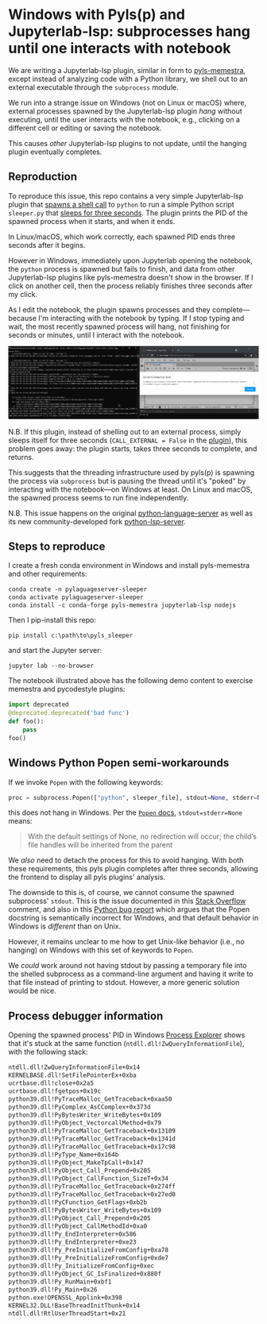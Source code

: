 # Windows with Pyls(p) and Jupyterlab-lsp: subprocesses hang until one interacts with notebook
We are writing a Jupyterlab-lsp plugin, similar in form to [pyls-memestra](https://github.com/QuantStack/pyls-memestra), except instead of analyzing code with a Python library, we shell out to an external executable through the `subprocess` module.

We run into a strange issue on Windows (not on Linux or macOS) where, external processes spawned by the Jupyterlab-lsp plugin *hang* without executing, until the user interacts with the notebook, e.g., clicking on a different cell or editing or saving the notebook.

This causes *other* Jupyterlab-lsp plugins to not update, until the hanging plugin eventually completes.

## Reproduction
To reproduce this issue, this repo contains a very simple Jupyterlab-lsp plugin that [spawns a shell call](./pyls_sleeper/plugin.py) to `python` to run a simple Python script `sleeper.py` that [sleeps for three seconds](./pyls_sleeper/ext/sleeper.py). The plugin prints the PID of the spawned process when it starts, and when it ends.

In Linux/macOS, which work correctly, each spawned PID ends three seconds after it begins.

However in Windows, immediately upon Jupyterlab opening the notebook, the `python` process is spawned but fails to finish, and data from other Jupyterlab-lsp plugins like pyls-memestra doesn't show in the browser. If I click on another cell, then the process reliably finishes three seconds after my click.

As I edit the notebook, the plugin spawns processes and they complete—because I'm interacting with the notebook by typing. If I stop typing and wait, the most recently spawned process will hang, not finishing for seconds or minutes, until I interact with the notebook.

![screen capture](sleeper-demo.gif)

N.B. If this plugin, instead of shelling out to an external process, simply sleeps itself for three seconds (`CALL_EXTERNAL = False` in the [plugin]((./pyls_sleeper/plugin.py))), this problem goes away: the plugin starts, takes three seconds to complete, and returns.

This suggests that the threading infrastructure used by pyls(p) is spawning the process via `subprocess` but is pausing the thread until it's "poked" by interacting with the notebook—on Windows at least. On Linux and macOS, the spawned process seems to run fine independently.

N.B. This issue happens on the original [python-language-server](https://github.com/palantir/python-language-server) as well as its new community-developed fork [python-lsp-server](https://github.com/python-lsp/python-lsp-server).

## Steps to reproduce
I create a fresh conda environment in Windows and install pyls-memestra and other requirements:
```
conda create -n pylaguageserver-sleeper
conda activate pylaguageserver-sleeper
conda install -c conda-forge pyls-memestra jupyterlab-lsp nodejs
```

Then I pip-install this repo:
```
pip install c:\path\to\pyls_sleeper
```
and start the Jupyter server:
```
jupyter lab --no-browser
```

The notebook illustrated above has the following demo content to exercise memestra and pycodestyle plugins:
```py
import deprecated
@deprecated.deprecated('bad func')
def foo():
    pass
foo()
```

## Windows Python Popen semi-workarounds
If we invoke `Popen` with the following keywords:
```py
proc = subprocess.Popen(["python", sleeper_file], stdout=None, stderr=None, creationflags=subprocess.DETACHED_PROCESS)
```
this does not hang in Windows. Per the [`Popen` docs](https://docs.python.org/3/library/subprocess.html#subprocess.Popen), `stdout=stderr=None` means:
> With the default settings of None, no redirection will occur; the child’s file handles will be inherited from the parent

We *also* need to detach the process for this to avoid hanging. With both these requirements, this pyls plugin completes after three seconds, allowing the frontend to display all pyls plugins' analysis.

The downside to this is, of course, we cannot consume the spawned subprocess' `stdout`. This is the issue documented in this [Stack Overflow](https://stackoverflow.com/questions/16523877/subprocess-communicate-hangs-on-windows-8-if-parent-process-creates-some-child#comment23794470_16542268) comment, and also in this [Python bug report](https://bugs.python.org/issue1227748) which argues that the Popen docstring is semantically incorrect for Windows, and that default behavior in Windows is *different* than on Unix.

However, it remains unclear to me how to get Unix-like behavior (i.e., no hanging) on Windows with this set of keywords to `Popen`.

We *could* work around not having stdout by passing a temporary file into the shelled subprocess as a command-line argument and having it write to that file instead of printing to stdout. However, a more generic solution would be nice.

## Process debugger information
Opening the spawned process' PID in Windows [Process Explorer](https://docs.microsoft.com/en-us/sysinternals/downloads/process-explorer) shows that it's stuck at the same function (`ntdll.dll!ZwQueryInformationFile`), with the following stack:
```
ntdll.dll!ZwQueryInformationFile+0x14
KERNELBASE.dll!SetFilePointerEx+0xba
ucrtbase.dll!close+0x2a5
ucrtbase.dll!fgetpos+0x19c
python39.dll!PyTraceMalloc_GetTraceback+0xaa50
python39.dll!PyComplex_AsCComplex+0x373d
python39.dll!PyBytesWriter_WriteBytes+0x109
python39.dll!PyObject_VectorcallMethod+0x79
python39.dll!PyTraceMalloc_GetTraceback+0x13109
python39.dll!PyTraceMalloc_GetTraceback+0x1341d
python39.dll!PyTraceMalloc_GetTraceback+0x17c98
python39.dll!PyType_Name+0x164b
python39.dll!PyObject_MakeTpCall+0x147
python39.dll!PyObject_Call_Prepend+0x205
python39.dll!PyObject_CallFunction_SizeT+0x34
python39.dll!PyTraceMalloc_GetTraceback+0x274ff
python39.dll!PyTraceMalloc_GetTraceback+0x27ed0
python39.dll!PyCFunction_GetFlags+0xb2b
python39.dll!PyBytesWriter_WriteBytes+0x109
python39.dll!PyObject_Call_Prepend+0x205
python39.dll!PyObject_CallMethodId+0xa0
python39.dll!Py_EndInterpreter+0x586
python39.dll!Py_EndInterpreter+0xe23
python39.dll!Py_PreInitializeFromConfig+0xa78
python39.dll!Py_PreInitializeFromConfig+0xde7
python39.dll!Py_InitializeFromConfig+0xec
python39.dll!PyObject_GC_IsFinalized+0x880f
python39.dll!Py_RunMain+0xbf1
python39.dll!Py_Main+0x26
python.exe!OPENSSL_Applink+0x398
KERNEL32.DLL!BaseThreadInitThunk+0x14
ntdll.dll!RtlUserThreadStart+0x21
```
